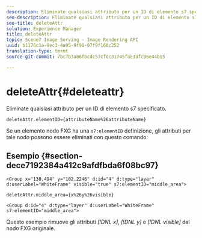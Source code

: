 ```yaml
---
description: Eliminate qualsiasi attributo per un ID di elemento s7 specificato.
seo-description: Eliminate qualsiasi attributo per un ID di elemento s7 specificato.
seo-title: deleteAttr
solution: Experience Manager
title: deleteAttr
topic: Scene7 Image Serving - Image Rendering API
uuid: b1176c1a-9ec3-4a95-9f91-97f9f168c252
translation-type: tm+mt
source-git-commit: 7bc7b3a86fbcdc57cfdc31745fae3afc06e44b15

---
```



# deleteAttr{#deleteattr}

Eliminate qualsiasi attributo per un ID di elemento s7 specificato.

`deleteAttr.elementID={attributeName%26attributeName}`

Se un elemento nodo FXG ha una `s7:elementID` definizione, gli attributi per tale nodo possono essere eliminati con questo comando.

## Esempio {#section-dece7192384a412c9afdfbda6f08bc97}

`<Group x="130.494" y="102.2246" d:id="4" d:type="layer" d:userLabel="WhiteFrame" visible="true" s7:elementID="middle_area">`

`deleteAttr.middle_area={x%26y%26visible}`

`<Group d:id="4" d:type="layer" d:userLabel="WhiteFrame" s7:elementID="middle_area">`

Questo esempio rimuove gli attributi *[!DNL x]*, *[!DNL y]* e *[!DNL visible]* dal nodo FXG originale.
